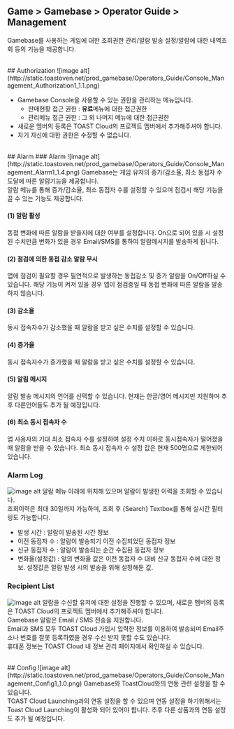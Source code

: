 ## Game > Gamebase > Operator Guide >  Management
Gamebase를 사용하는 게임에 대한 조회권한 관리/알람 발송 설정/알람에 대한 내역조회 등의 기능을 제공합니다.

<br/>
## Authorization
![image alt](http://static.toastoven.net/prod_gamebase/Operators_Guide/Console_Management_Authorization1_1.1.png)

* Gamebase Console을 사용할 수 있는 권한을 관리하는 메뉴입니다.<br />
	* 판매현황 접근 권한 : **유료**메뉴에 대한 접근권한
	* 관리메뉴 접근 권한 : 그 외 나머지 메뉴에 대한 접근권한
* 새로운 멤버의 등록은 TOAST Cloud의 프로젝트 멤버에서 추가해주셔야 합니다.<br />
* 자기 자신에 대한 권한은 수정할 수 없습니다.<br />
<br/>
## Alarm
### Alarm 
![image alt](http://static.toastoven.net/prod_gamebase/Operators_Guide/Console_Management_Alarm1_1.4.png)
Gamebase는 게임 유저의 증가/감소율, 최소 동접자 수 도달에 따른 알람기능을 제공합니다.<br />
알람 메뉴를 통해 증가/감소율, 최소 동접자 수를 설정할 수 있으며 점검시 해당 기능을 끌 수 있는 기능도 제공합니다.<br />

#### (1) 알람 활성
동접 변화에 따른 알람을 받을지에 대한 여부를 설정합니다. On으로 되어 있을 시 설정된 수치만큼 변화가 있을 경우 Email/SMS를 통하여 알람메시지를 발송하게 됩니다.<br/>

#### (2) 점검에 의한 동접 감소 알람 무시
앱에 점검이 필요할 경우 필연적으로 발생하는 동접감소 및 증가 알람을 On/Off하실 수 있습니다. 해당 기능이 켜져 있을 경우 앱이 점검중일 때 동접 변화에 따른 알람을 발송하지 않습니다.

#### (3) 감소율
동시 접속자수가 감소했을 때 알람을 받고 싶은 수치를 설정할 수 있습니다.

#### (4) 증가율
동시 접속자수가 증가했을 때 알람을 받고 싶은 수치를 설정할 수 있습니다.

#### (5) 알림 메시지
알람 발송 메시지의 언어를 선택할 수 있습니다. 현재는 한글/영어 메시지만 지원하며 추후 다른언어들도 추가 될 예정입니다.

#### (6) 최소 동시 접속자 수
앱 사용자의 기대 최소 접속자 수를 설정하여 설정 수치 이하로 동시접속자가 떨어졌을 때 알람을 받을 수 있습니다. 최소 동시 접속자 수 설정 값은 현재 500명으로 제한되어 있습니다.


### Alarm Log
![image alt](http://static.toastoven.net/prod_gamebase/Operators_Guide/Console_Management_Alarm2_1.0.png)
알람 메뉴 아래에 위치해 있으며 알람이 발생한 이력을 조회할 수 있습니다.<br />
조회이력은 최대 30일까지 가능하며, 조회 후 {Search} Textbox를 통해 실시간 필터링도 가능합니다.<br />

- 발생 시간 : 알람이 발송된 시간 정보
- 이전 동접자 수 : 알람이 발송되기 이전 수집되었던 동접자 정보
- 신규 동접자 수 : 알람이 발송되는 순간 수집된 동접자 정보
- 변화율(설정값) : 앞의 변화율 값은 이전 동접자 수 대비 신규 동접자 수에 대한 정보. 설정값은 알람 발생 시의 발송을 위해 설정해둔 값.

### Recipient List
![image alt](http://static.toastoven.net/prod_gamebase/Operators_Guide/Console_Management_Alarm3_1.0.png)
알람을 수신할 유저에 대한 설정을 진행할 수 있으며, 새로운 멤버의 등록은 TOAST Cloud의 프로젝트 멤버에서 추가해주셔야 합니다.<br />
Gamebase 알람은 Email / SMS 전송을 지원합니다.<br />
Email과 SMS 모두 TOAST Cloud 가입시 입력한 정보를 이용하여 발송되며 Email주소나 번호를 잘못 등록하였을 경우 수신 받지 못할 수도 있습니다.<br />휴대폰 정보는 TOAST Cloud 내 정보 관리 페이지에서 확인하실 수 있습니다.

<br/>
## Config
![image alt](http://static.toastoven.net/prod_gamebase/Operators_Guide/Console_Management_Config1_1.0.png)
Gamebase와 ToastCloud와의 연동 관련 설정을 할 수 있습니다.<br />
TOAST Cloud Launching과의 연동 설정을 할 수 있으며 연동 설정을 하기위해서는 Toast Cloud Launching이 활성화 되어 있어야 합니다.
추후 다른 상품과의 연동 설정도 추가 될 예정입니다.<br />